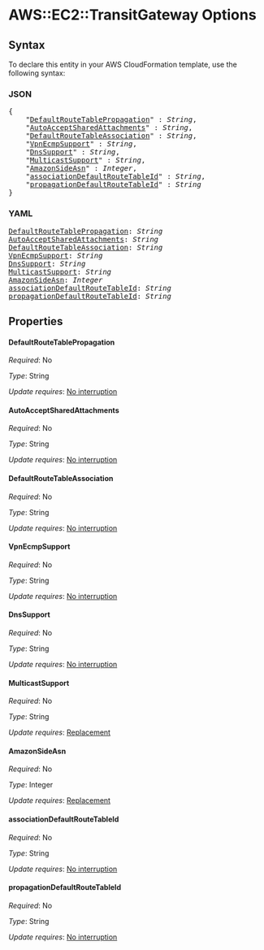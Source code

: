 # AWS::EC2::TransitGateway Options

## Syntax

To declare this entity in your AWS CloudFormation template, use the following syntax:

### JSON

<pre>
{
    "<a href="#defaultroutetablepropagation" title="DefaultRouteTablePropagation">DefaultRouteTablePropagation</a>" : <i>String</i>,
    "<a href="#autoacceptsharedattachments" title="AutoAcceptSharedAttachments">AutoAcceptSharedAttachments</a>" : <i>String</i>,
    "<a href="#defaultroutetableassociation" title="DefaultRouteTableAssociation">DefaultRouteTableAssociation</a>" : <i>String</i>,
    "<a href="#vpnecmpsupport" title="VpnEcmpSupport">VpnEcmpSupport</a>" : <i>String</i>,
    "<a href="#dnssupport" title="DnsSupport">DnsSupport</a>" : <i>String</i>,
    "<a href="#multicastsupport" title="MulticastSupport">MulticastSupport</a>" : <i>String</i>,
    "<a href="#amazonsideasn" title="AmazonSideAsn">AmazonSideAsn</a>" : <i>Integer</i>,
    "<a href="#associationdefaultroutetableid" title="associationDefaultRouteTableId">associationDefaultRouteTableId</a>" : <i>String</i>,
    "<a href="#propagationdefaultroutetableid" title="propagationDefaultRouteTableId">propagationDefaultRouteTableId</a>" : <i>String</i>
}
</pre>

### YAML

<pre>
<a href="#defaultroutetablepropagation" title="DefaultRouteTablePropagation">DefaultRouteTablePropagation</a>: <i>String</i>
<a href="#autoacceptsharedattachments" title="AutoAcceptSharedAttachments">AutoAcceptSharedAttachments</a>: <i>String</i>
<a href="#defaultroutetableassociation" title="DefaultRouteTableAssociation">DefaultRouteTableAssociation</a>: <i>String</i>
<a href="#vpnecmpsupport" title="VpnEcmpSupport">VpnEcmpSupport</a>: <i>String</i>
<a href="#dnssupport" title="DnsSupport">DnsSupport</a>: <i>String</i>
<a href="#multicastsupport" title="MulticastSupport">MulticastSupport</a>: <i>String</i>
<a href="#amazonsideasn" title="AmazonSideAsn">AmazonSideAsn</a>: <i>Integer</i>
<a href="#associationdefaultroutetableid" title="associationDefaultRouteTableId">associationDefaultRouteTableId</a>: <i>String</i>
<a href="#propagationdefaultroutetableid" title="propagationDefaultRouteTableId">propagationDefaultRouteTableId</a>: <i>String</i>
</pre>

## Properties

#### DefaultRouteTablePropagation

_Required_: No

_Type_: String

_Update requires_: [No interruption](https://docs.aws.amazon.com/AWSCloudFormation/latest/UserGuide/using-cfn-updating-stacks-update-behaviors.html#update-no-interrupt)

#### AutoAcceptSharedAttachments

_Required_: No

_Type_: String

_Update requires_: [No interruption](https://docs.aws.amazon.com/AWSCloudFormation/latest/UserGuide/using-cfn-updating-stacks-update-behaviors.html#update-no-interrupt)

#### DefaultRouteTableAssociation

_Required_: No

_Type_: String

_Update requires_: [No interruption](https://docs.aws.amazon.com/AWSCloudFormation/latest/UserGuide/using-cfn-updating-stacks-update-behaviors.html#update-no-interrupt)

#### VpnEcmpSupport

_Required_: No

_Type_: String

_Update requires_: [No interruption](https://docs.aws.amazon.com/AWSCloudFormation/latest/UserGuide/using-cfn-updating-stacks-update-behaviors.html#update-no-interrupt)

#### DnsSupport

_Required_: No

_Type_: String

_Update requires_: [No interruption](https://docs.aws.amazon.com/AWSCloudFormation/latest/UserGuide/using-cfn-updating-stacks-update-behaviors.html#update-no-interrupt)

#### MulticastSupport

_Required_: No

_Type_: String

_Update requires_: [Replacement](https://docs.aws.amazon.com/AWSCloudFormation/latest/UserGuide/using-cfn-updating-stacks-update-behaviors.html#update-replacement)

#### AmazonSideAsn

_Required_: No

_Type_: Integer

_Update requires_: [Replacement](https://docs.aws.amazon.com/AWSCloudFormation/latest/UserGuide/using-cfn-updating-stacks-update-behaviors.html#update-replacement)

#### associationDefaultRouteTableId

_Required_: No

_Type_: String

_Update requires_: [No interruption](https://docs.aws.amazon.com/AWSCloudFormation/latest/UserGuide/using-cfn-updating-stacks-update-behaviors.html#update-no-interrupt)

#### propagationDefaultRouteTableId

_Required_: No

_Type_: String

_Update requires_: [No interruption](https://docs.aws.amazon.com/AWSCloudFormation/latest/UserGuide/using-cfn-updating-stacks-update-behaviors.html#update-no-interrupt)

